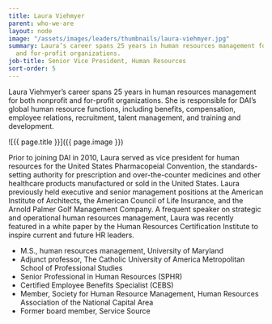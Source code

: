 ```yaml
---
title: Laura Viehmyer
parent: who-we-are
layout: node
image: "/assets/images/leaders/thumbnails/laura-viehmyer.jpg"
summary: Laura’s career spans 25 years in human resources management for both nonprofit
  and for-profit organizations.
job-title: Senior Vice President, Human Resources
sort-order: 5
---
```


Laura Viehmyer’s career spans 25 years in human resources management for both nonprofit and for-profit organizations. She is responsible for DAI’s global human resource functions, including benefits, compensation, employee relations, recruitment, talent management, and training and development.

![{{ page.title }}]({{ page.image }})

Prior to joining DAI in 2010, Laura served as vice president for human resources for the United States Pharmacopeial Convention, the standards-setting authority for prescription and over-the-counter medicines and other healthcare products manufactured or sold in the United States. Laura previously held executive and senior management positions at the American Institute of Architects, the American Council of Life Insurance, and the Arnold Palmer Golf Management Company. A frequent speaker on strategic and operational human resources management, Laura was recently featured in a white paper by the Human Resources Certification Institute to inspire current and future HR leaders.

* M.S., human resources management, University of Maryland
* Adjunct professor, The Catholic University of America Metropolitan School of Professional Studies
* Senior Professional in Human Resources (SPHR)
* Certified Employee Benefits Specialist (CEBS)
* Member, Society for Human Resource Management, Human Resources Association of the National Capital Area
* Former board member, Service Source
